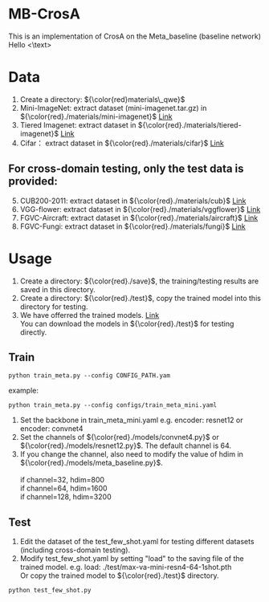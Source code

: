 # MB-CrosA
This is an implementation of CrosA on the Meta_baseline (baseline network)
<text>
<tspan fill="red">Hello</tspan>
<\text>
# Data
1. Create a directory: ${\color{red}materials\_qwe}$  
2. Mini-ImageNet: extract dataset (mini-imagenet.tar.gz) in  ${\color{red}./materials/mini-imagenet}$  [Link](https://drive.google.com/file/d/1uvE6rG_QM_tIUViEqN08filSkyYHsfpU/view)
3. Tiered Imagenet: extract dataset in  ${\color{red}./materials/tiered-imagenet}$  [Link](https://drive.google.com/file/d/1Y54Nwimfilhf245BaTnyZ7x16hnNc0B5/view)
4. Cifar： extract dataset in  ${\color{red}./materials/cifar}$ [Link](https://drive.google.com/file/d/1JfnX_8MIHHOdmiOTX96B8IGSgR8d6hZL/view)
## For cross-domain testing, only the test data is provided:
5. CUB200-2011: extract dataset in  ${\color{red}./materials/cub}$  [Link](https://drive.google.com/file/d/17P0W-pTWPZUvN5Ul8MYxxzduXAz-LpDM/view)
6. VGG-flower: extract dataset in  ${\color{red}./materials/vggflower}$  [Link](https://drive.google.com/file/d/1czK3osLvtyfa6YHQciPadC6QZllvbPL7/view)
7. FGVC-Aircraft: extract dataset in  ${\color{red}./materials/aircraft}$  [Link](https://drive.google.com/file/d/1sb-xvQC2b1xXkecEWc2BX5JK2bIoHd-W/view)
8. FGVC-Fungi: extract dataset in  ${\color{red}./materials/fungi}$  [Link](https://drive.google.com/file/d/1y9jl3xHKj3_9tNfuvpsGj196rBgCErZV/view)

# Usage
1. Create a directory:  ${\color{red}./save}$, the training/testing results are saved in this directory.
2. Create a directory:  ${\color{red}./test}$, copy the trained model into this directory for testing.
3. We have offerred the trained models. [Link](https://drive.google.com/drive/folders/1PTcUwVxuBRHVWkI2dTo_Ls00lZsrn1Zr)
   <br>You can download the models in ${\color{red}./test}$ for testing directly.
## Train
```
python train_meta.py --config CONFIG_PATH.yam
```
example:
```
python train_meta.py --config configs/train_meta_mini.yaml
```
1. Set the backbone in train_meta_mini.yaml e.g. encoder: resnet12 or encoder: convnet4
2. Set the channels of  ${\color{red}./models/convnet4.py}$ or  ${\color{red}./models/resnet12.py}$. The default channel is 64.
3. If you change the channel, also need to modify the value of hdim in ${\color{red}./models/meta_baseline.py}$.  
<br>if channel=32, hdim=800
<br>if channel=64, hdim=1600
<br>if channel=128, hdim=3200
## Test
1. Edit the dataset of the test_few_shot.yaml for testing different datasets (including cross-domain testing).
2. Modify test_few_shot.yaml by setting "load" to the saving file of the trained model. e.g. load: ./test/max-va-mini-resn4-64-1shot.pth
<br>Or copy the trained model to  ${\color{red}./test}$ directory.
```
python test_few_shot.py
```
